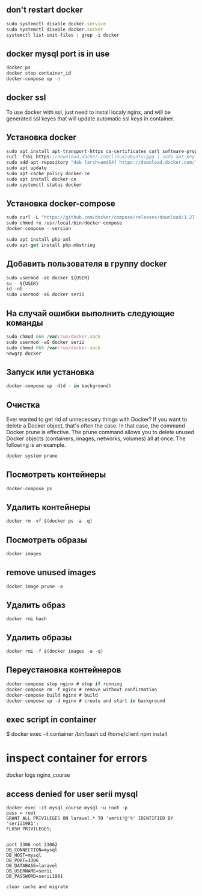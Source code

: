 ## don't restart docker
```javascript
sudo systemctl disable docker.service
sudo systemctl disable docker.socket
systemctl list-unit-files | grep -i docker
```

## docker mysql port is in use
``` bash
docker ps
docker stop container_id
docker-compose up -d
```

## docker ssl
To use docker with ssl, just need to install localy nginx, and will be generated ssl keyes
that will update automatic ssl keys in container.

## Установка docker

```javascript
sudo apt install apt-transport-https ca-certificates curl software-properties-common
curl -fsSL https://download.docker.com/linux/ubuntu/gpg | sudo apt-key add -
sudo add-apt-repository "deb [arch=amd64] https://download.docker.com/linux/ubuntu focal stable"
sudo apt update
sudo apt-cache policy docker-ce
sudo apt install docker-ce
sudo systemctl status docker
```

## Установка docker-compose

```javascript
sudo curl -L "https://github.com/docker/compose/releases/download/1.27.4/docker-compose-$(uname -s)-$(uname -m)" -o /usr/local/bin/docker-compose
sudo chmod +x /usr/local/bin/docker-compose
docker-compose --version

sudo apt install php-xml
sudo apt-get install php-mbstring
```

## Добавить пользователя в группу docker

```javascript
sudo usermod -aG docker ${USER}
su - ${USER}
id -nG
sudo usermod -aG docker serii
```

## На случай ошибки выполнить следующие команды

```javascript
sudo chmod 666 /var/run/docker.sock
sudo usermod -aG docker serii
sudo chmod 666 /var/run/docker.sock
newgrp docker
```

## Запуск или установка

```javascript
docker-compose up -d(d - in background)
```

## Очистка
Ever wanted to get rid of unnecessary things with Docker? If you want to delete a Docker object, that's often the case. In that case, the command Docker prune is effective. The prune command allows you to delete unused Docker objects (containers, images, networks, volumes) all at once. The following is an example.
```javascript
docker system prune
```

## Посмотреть контейнеры

```javascript
docker-compose ps
```

## Удалить контейнеры

```javascript
docker rm -vf $(docker ps -a -q)
```

## Посмотреть образы

```javascript
docker images
```
## remove unused images
```javascript
docker image prune -a
```

## Удалить образ
```
docker rmi hash
```

## Удалить образы

```javascript
docker rmi -f $(docker images -a -q)
```

## Переустановка контейнеров

```javascript
docker-compose stop nginx # stop if running
docker-compose rm -f nginx # remove without confirmation
docker-compose build nginx # build
docker-compose up -d nginx # create and start in background
```

## exec script in container

$ docker exec -it container /bin/bash
cd /home/client
npm install

# inspect container for errors
docker logs nginx_course


## access denied for user serii mysql
```
docker exec -it mysql_course mysql -u root -p
pass = root
GRANT ALL PRIVILEGES ON laravel.* TO 'serii'@'%' IDENTIFIED BY 'serii1981';
FLUSH PRIVILEGES;


port 3306 not 33062
DB_CONNECTION=mysql
DB_HOST=mysql
DB_PORT=3306
DB_DATABASE=laravel
DB_USERNAME=serii
DB_PASSWORD=serii1981

clear cache and migrate
```

